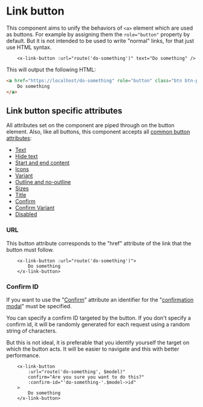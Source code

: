Link button
===========

This component aims to unify the behaviors of `<a>` element which are used as buttons. For example by assigning them the `role="button"` property by default. But it is not intended to be used to write "normal" links, for that just use HTML syntax.

```blade
    <x-link-button :url="route('do-something')" text="Do something" />
```

This will output the following HTML:

```html
<a href="https://localhost/do-something" role="button" class="btn btn-primary">
    Do something
</a>
```

Link button specific attributes
-------------------------------

All attributes set on the component are piped through on the button element. Also, like all buttons, this component accepts all [common button attributes](./buttons.md#common-button-attributes):
- [Text](./buttons.md#text)
- [Hide text](./buttons.md#hide-text)
- [Start and end content](./buttons.md#start-and-end-content)
- [Icons](./buttons.md#icons)
- [Variant](./buttons.md#variant)
- [Outline and no-outline](./buttons.md#outline-and-no-outline)
- [Sizes](./buttons.md#sizes)
- [Title](./buttons.md#title)
- [Confirm](./buttons.md#confirm)
- [Confirm Variant](./buttons.md#confirm-variant)
- [Disabled](./buttons.md#disabled)

### URL

This button attribute corresponds to the "href" attribute of the link that the button must follow.

```blade
    <x-link-button :url="route('do-something')">
        Do something
    </x-link-button>
```

### Confirm ID

If you want to use the "[Confirm](./buttons.md#confirm)" attribute an identifier for the "[confirmation modal](./../modals.md#confirm-modal)" must be specified.

You can specify a confirm ID targeted by the button. If you don't specify a confirm id, it will be randomly generated for each request using a random string of characters.

But this is not ideal, it is preferable that you identify yourself the target on which the button acts. It will be easier to navigate and this with better performance.

```blade
    <x-link-button
        :url="route('do-something', $model)"
        confirm="Are you sure you want to do this?"
        :confirm-id="'do-something-'.$model->id"
    >
        Do something
    </x-link-button>
```
